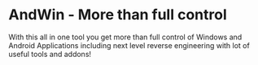 # AndWin - More than full control

With this all in one tool you get more than full control of Windows and Android Applications including next level reverse engineering with lot of useful tools and addons!
